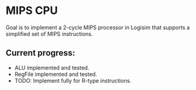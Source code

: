 MIPS CPU
===

Goal is to implement a 2-cycle MIPS processor in Logisim that supports a simplified set of MIPS instructions.

Current progress:
---

- ALU implemented and tested.
- RegFile implemented and tested.
- TODO: Implement fully for R-type instructions.